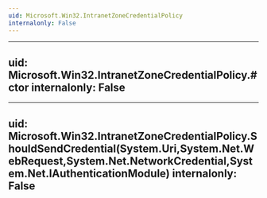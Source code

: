 ```yaml
---
uid: Microsoft.Win32.IntranetZoneCredentialPolicy
internalonly: False
---
```


---
uid: Microsoft.Win32.IntranetZoneCredentialPolicy.#ctor
internalonly: False
---

---
uid: Microsoft.Win32.IntranetZoneCredentialPolicy.ShouldSendCredential(System.Uri,System.Net.WebRequest,System.Net.NetworkCredential,System.Net.IAuthenticationModule)
internalonly: False
---

